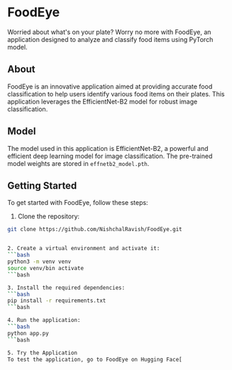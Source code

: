 # FoodEye

Worried about what's on your plate? Worry no more with FoodEye, an application designed to analyze and classify food items using PyTorch model.

## About

FoodEye is an innovative application aimed at providing accurate food classification to help users identify various food items on their plates. This application leverages the EfficientNet-B2 model for robust image classification.

## Model

The model used in this application is EfficientNet-B2, a powerful and efficient deep learning model for image classification. The pre-trained model weights are stored in `effnetb2_model.pth`.

## Getting Started

To get started with FoodEye, follow these steps:

1. Clone the repository:

```bash
git clone https://github.com/NishchalRavish/FoodEye.git


2. Create a virtual environment and activate it:
```bash
python3 -m venv venv
source venv/bin activate
```bash

3. Install the required dependencies:
```bash
pip install -r requirements.txt
```bash

4. Run the application:
```bash
python app.py
```bash

5. Try the Application
To test the application, go to FoodEye on Hugging Face[
